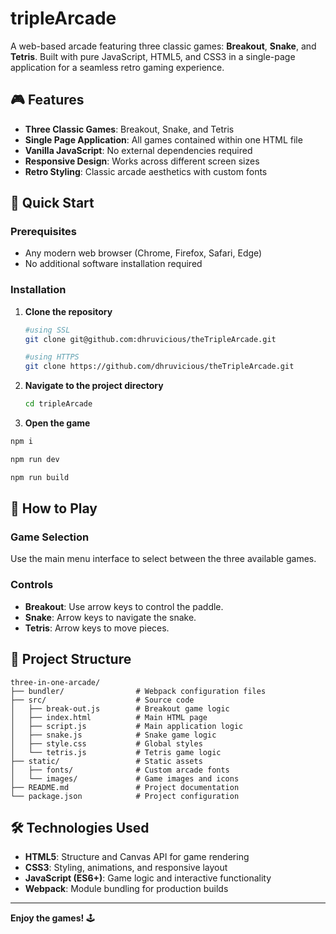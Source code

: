 # tripleArcade

A web-based arcade featuring three classic games: **Breakout**, **Snake**, and **Tetris**. Built with pure JavaScript, HTML5, and CSS3 in a single-page application for a seamless retro gaming experience.

## 🎮 Features

-   **Three Classic Games**: Breakout, Snake, and Tetris
-   **Single Page Application**: All games contained within one HTML file
-   **Vanilla JavaScript**: No external dependencies required
-   **Responsive Design**: Works across different screen sizes
-   **Retro Styling**: Classic arcade aesthetics with custom fonts

## 🚀 Quick Start

### Prerequisites

-   Any modern web browser (Chrome, Firefox, Safari, Edge)
-   No additional software installation required

### Installation

1. **Clone the repository**

    ```bash
    #using SSL
    git clone git@github.com:dhruvicious/theTripleArcade.git

    #using HTTPS
    git clone https://github.com/dhruvicious/theTripleArcade.git
    ```

2. **Navigate to the project directory**

    ```bash
    cd tripleArcade
    ```

3. **Open the game**

```bash
npm i

npm run dev

npm run build
```

## 🎯 How to Play

### Game Selection

Use the main menu interface to select between the three available games.

### Controls

-   **Breakout**: Use arrow keys to control the paddle.
-   **Snake**: Arrow keys to navigate the snake.
-   **Tetris**: Arrow keys to move pieces.

## 📁 Project Structure

```
three-in-one-arcade/
├── bundler/                # Webpack configuration files
├── src/                    # Source code
│   ├── break-out.js        # Breakout game logic
│   ├── index.html          # Main HTML page
│   ├── script.js           # Main application logic
│   ├── snake.js            # Snake game logic
│   ├── style.css           # Global styles
│   └── tetris.js           # Tetris game logic
├── static/                 # Static assets
│   ├── fonts/              # Custom arcade fonts
│   └── images/             # Game images and icons
├── README.md               # Project documentation
└── package.json            # Project configuration
```

## 🛠️ Technologies Used

-   **HTML5**: Structure and Canvas API for game rendering
-   **CSS3**: Styling, animations, and responsive layout
-   **JavaScript (ES6+)**: Game logic and interactive functionality
-   **Webpack**: Module bundling for production builds

---

**Enjoy the games!** 🕹️
